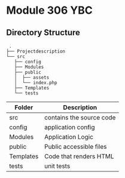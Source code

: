 # Module 306 YBC

## Directory Structure

```
 .  
├── Projectdescription  
└── src  
   ├── config  
   ├── Modules  
   ├── public  
   │  ├── assets  
   │  └── index.php  
   ├── Templates  
   └── tests
```

Folder | Description
------ | -----------
src    | contains the source code
config | application config
Modules | Application Logic
public | Public accessible files
Templates | Code that renders HTML
tests  | unit tests
